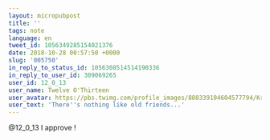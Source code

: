```yaml
---
layout: micropubpost
title: ''
tags: note
language: en
tweet_id: 1056349285154021376
date: 2018-10-28 00:57:50 +0000
slug: '005750'
in_reply_to_status_id: 1056308514514190336
in_reply_to_user_id: 309069265
user_id: 12_0_13
user_name: Twelve O'Thirteen
user_avatar: https://pbs.twimg.com/profile_images/880339104604577794/Krwcz9m1.jpg
user_text: 'There''s nothing like old friends...'
---
```

@12_0_13 I approve !
